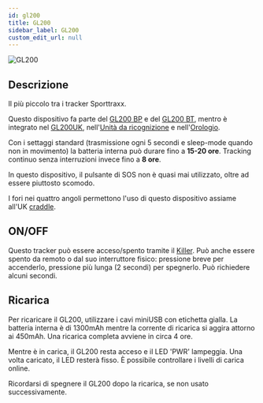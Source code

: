 ```yaml
---
id: gl200
title: GL200
sidebar_label: GL200
custom_edit_url: null
---
```


<div class="image-container">
  <img
    src={require('/img/devices/gl200.png').default}
    alt="GL200"
    class="hardware-image vertical-hardware"
  />
</div>

## Descrizione

Il più piccolo tra i tracker Sporttraxx.

Questo dispositivo fa parte del [GL200 BP](gl200bp) e del [GL200 BT](gl200bt), mentro è integrato nel [GL200UK](gl200uk), nell'[Unità da ricognizione](recce) e nell'[Orologio](clock).

Con i settaggi standard (trasmissione ogni 5 secondi e sleep-mode quando non in movimento) la batteria interna può durare fino a **15-20 ore**. Tracking continuo senza interruzioni invece fino a **8 ore**.

In questo dispositivo, il pulsante di SOS non è quasi mai utilizzato, oltre ad essere piuttosto scomodo.

I fori nei quattro angoli permettono l'uso di questo dispositivo assiame all'UK [craddle](tools/craddle).

## ON/OFF

Questo tracker può essere acceso/spento tramite il [Killer](tools/killer). Può anche essere spento da remoto o dal suo interruttore fisico: pressione breve per accenderlo, pressione più lunga (2 secondi) per spegnerlo. Può richiedere alcuni secondi.

## Ricarica

Per ricaricare il GL200, utilizzare i cavi miniUSB con etichetta gialla. La batteria interna è di 1300mAh mentre la corrente di ricarica si aggira attorno ai 450mAh. Una ricarica completa avviene in circa 4 ore.

Mentre è in carica, il GL200 resta acceso e il LED 'PWR' lampeggia. Una volta caricato, il LED resterà fisso. È possibile controllare i livelli di carica online.

Ricordarsi di spegnere il GL200 dopo la ricarica, se non usato successivamente.

